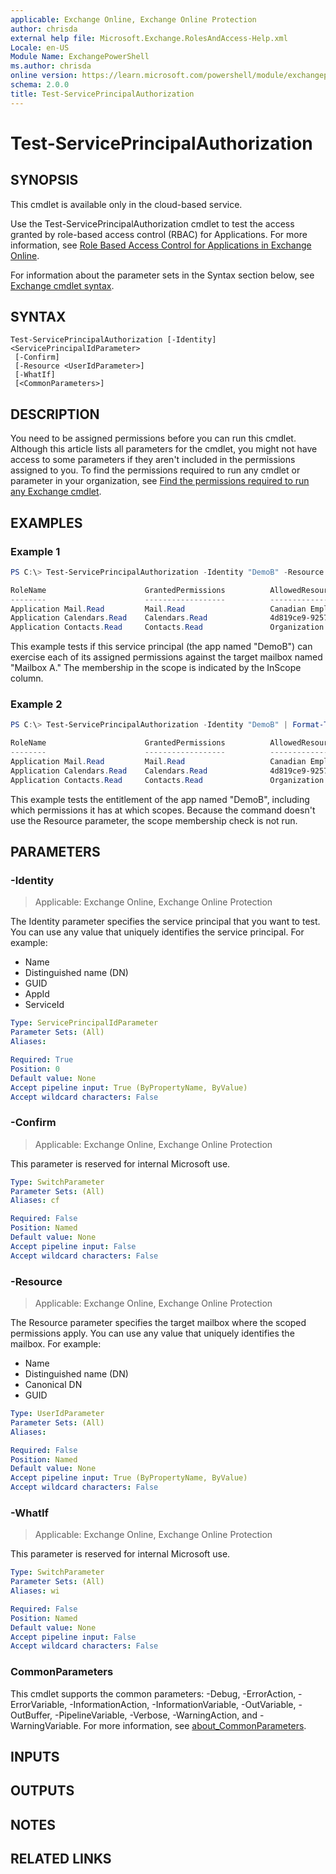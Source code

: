 ```yaml
---
applicable: Exchange Online, Exchange Online Protection
author: chrisda
external help file: Microsoft.Exchange.RolesAndAccess-Help.xml
Locale: en-US
Module Name: ExchangePowerShell
ms.author: chrisda
online version: https://learn.microsoft.com/powershell/module/exchangepowershell/test-serviceprincipalauthorization
schema: 2.0.0
title: Test-ServicePrincipalAuthorization
---
```


# Test-ServicePrincipalAuthorization

## SYNOPSIS
This cmdlet is available only in the cloud-based service.

Use the Test-ServicePrincipalAuthorization cmdlet to test the access granted by role-based access control (RBAC) for Applications. For more information, see [Role Based Access Control for Applications in Exchange Online](https://learn.microsoft.com/Exchange/permissions-exo/application-rbac).

For information about the parameter sets in the Syntax section below, see [Exchange cmdlet syntax](https://learn.microsoft.com/powershell/exchange/exchange-cmdlet-syntax).

## SYNTAX

```
Test-ServicePrincipalAuthorization [-Identity] <ServicePrincipalIdParameter>
 [-Confirm]
 [-Resource <UserIdParameter>]
 [-WhatIf]
 [<CommonParameters>]
```

## DESCRIPTION
You need to be assigned permissions before you can run this cmdlet. Although this article lists all parameters for the cmdlet, you might not have access to some parameters if they aren't included in the permissions assigned to you. To find the permissions required to run any cmdlet or parameter in your organization, see [Find the permissions required to run any Exchange cmdlet](https://learn.microsoft.com/powershell/exchange/find-exchange-cmdlet-permissions).

## EXAMPLES

### Example 1
```powershell
PS C:\> Test-ServicePrincipalAuthorization -Identity "DemoB" -Resource "Mailbox A" | Format-Table

RoleName                      GrantedPermissions          AllowedResourceScope        ScopeType                 InScope
--------                      ------------------          --------------------        ---------                 ------
Application Mail.Read         Mail.Read                   Canadian Employees           CustomRecipientScope     True
Application Calendars.Read    Calendars.Read              4d819ce9-9257-44..           AdministrativeUnit       False
Application Contacts.Read     Contacts.Read               Organization                 Organization             True
```

This example tests if this service principal (the app named "DemoB") can exercise each of its assigned permissions against the target mailbox named "Mailbox A." The membership in the scope is indicated by the InScope column.

### Example 2
```powershell
PS C:\> Test-ServicePrincipalAuthorization -Identity "DemoB" | Format-Table

RoleName                      GrantedPermissions          AllowedResourceScope        ScopeType                 InScope
--------                      ------------------          --------------------        ---------                 ------
Application Mail.Read         Mail.Read                   Canadian Employees           CustomRecipientScope     Not Run
Application Calendars.Read    Calendars.Read              4d819ce9-9257-44..           AdministrativeUnit       Not Run
Application Contacts.Read     Contacts.Read               Organization                 Organization             Not Run
```

This example tests the entitlement of the app named "DemoB", including which permissions it has at which scopes. Because the command doesn't use the Resource parameter, the scope membership check is not run.

## PARAMETERS

### -Identity

> Applicable: Exchange Online, Exchange Online Protection

The Identity parameter specifies the service principal that you want to test. You can use any value that uniquely identifies the service principal. For example:

- Name
- Distinguished name (DN)
- GUID
- AppId
- ServiceId

```yaml
Type: ServicePrincipalIdParameter
Parameter Sets: (All)
Aliases:

Required: True
Position: 0
Default value: None
Accept pipeline input: True (ByPropertyName, ByValue)
Accept wildcard characters: False
```

### -Confirm

> Applicable: Exchange Online, Exchange Online Protection

This parameter is reserved for internal Microsoft use.

```yaml
Type: SwitchParameter
Parameter Sets: (All)
Aliases: cf

Required: False
Position: Named
Default value: None
Accept pipeline input: False
Accept wildcard characters: False
```

### -Resource

> Applicable: Exchange Online, Exchange Online Protection

The Resource parameter specifies the target mailbox where the scoped permissions apply. You can use any value that uniquely identifies the mailbox. For example:

- Name
- Distinguished name (DN)
- Canonical DN
- GUID

```yaml
Type: UserIdParameter
Parameter Sets: (All)
Aliases:

Required: False
Position: Named
Default value: None
Accept pipeline input: True (ByPropertyName, ByValue)
Accept wildcard characters: False
```

### -WhatIf

> Applicable: Exchange Online, Exchange Online Protection

This parameter is reserved for internal Microsoft use.

```yaml
Type: SwitchParameter
Parameter Sets: (All)
Aliases: wi

Required: False
Position: Named
Default value: None
Accept pipeline input: False
Accept wildcard characters: False
```

### CommonParameters
This cmdlet supports the common parameters: -Debug, -ErrorAction, -ErrorVariable, -InformationAction, -InformationVariable, -OutVariable, -OutBuffer, -PipelineVariable, -Verbose, -WarningAction, and -WarningVariable. For more information, see [about_CommonParameters](https://go.microsoft.com/fwlink/p/?LinkID=113216).

## INPUTS

## OUTPUTS

## NOTES

## RELATED LINKS
